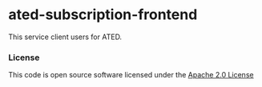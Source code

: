 ated-subscription-frontend
==========================


This service client users for ATED.

### License

This code is open source software licensed under the [Apache 2.0 License]("http://www.apache.org/licenses/LICENSE-2.0.html")